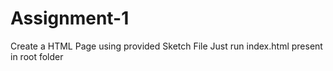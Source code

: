 # Assignment-1
Create a HTML Page using provided Sketch File
Just run index.html present in root folder
